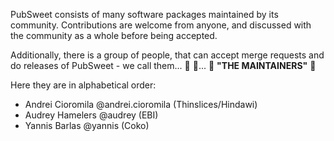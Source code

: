 PubSweet consists of many software packages maintained by its community. Contributions are welcome from anyone, and discussed with the community as a whole before being accepted.

Additionally, there is a group of people, that can accept merge requests and do releases of PubSweet - we call them... :drum: :drum:... :rocket: **"THE MAINTAINERS"** :rocket:

Here they are in alphabetical order:

- Andrei Cioromila @andrei.cioromila (Thinslices/Hindawi)
- Audrey Hamelers @audrey (EBI)
- Yannis Barlas @yannis (Coko)
